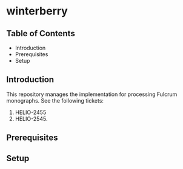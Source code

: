 # winterberry

## Table of Contents
* Introduction
* Prerequisites
* Setup

## Introduction
This repository manages the implementation for processing Fulcrum monographs. See the following tickets:
1. HELIO-2455
2. HELIO-2545.

## Prerequisites

## Setup
